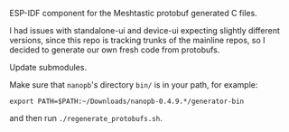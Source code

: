 ESP-IDF component for the Meshtastic protobuf generated C files.

I had issues with standalone-ui and device-ui expecting slightly different versions, since this 
repo is tracking trunks of the mainline repos, so I decided to generate our own fresh code from 
protobufs.

Update submodules. 

Make sure that `nanopb`'s directory `bin/` is in your path, for example:

```shell
export PATH=$PATH:~/Downloads/nanopb-0.4.9.*/generator-bin
```

and then run `./regenerate_protobufs.sh`.